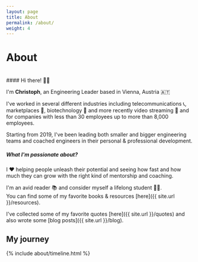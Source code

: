 ```yaml
---
layout: page
title: About
permalink: /about/
weight: 4
---
```


# About
<br>
#### Hi there! 👋🏼

I'm **Christoph**, an Engineering Leader based in Vienna, Austria 🇦🇹

I've worked in several different industries including telecommunications 📞, marketplaces 🤝, biotechnology 🧬 and more recently video streaming 🎥 and for companies with less than 30 employees up to more than 8,000 employees.

Starting from 2019, I've been leading both smaller and bigger engineering teams and coached engineers in their personal & professional development.

##### What I'm passionate about?
I ♥️ helping people unleash their potential and seeing how fast and how much they can grow with the right kind of mentorship and coaching.

I'm an avid reader 📚 and consider myself a lifelong student 🙇🏻.  
You can find some of my favorite books & resources [here]({{ site.url }}/resources).

I've collected some of my favorite quotes [here]({{ site.url }}/quotes) and also wrote some [blog posts]({{ site.url }}/blog).

<!-- <div class="row">
{% include about/skills.html title="Programming Skills" source=site.data.programming-skills %}
{% include about/skills.html title="Other Skills" source=site.data.other-skills %}
</div> -->

## My journey

<div class="row">
{% include about/timeline.html %}
</div>